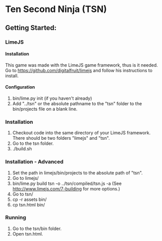 # Ten Second Ninja (TSN)
## Getting Started:

### LimeJS 

#### Installation
This game was made with the LimeJS game framework, thus is it needed.
Go to <https://github.com/digitalfruit/limejs> and follow his instructions to install.

#### Configuration
1. bin/lime.py init (if you haven't already)
2. Add "../tsn" or the absolute pathname to the "tsn" folder to the bin/projects file on a blank line. 

### Installation 
1. Checkout code into the same directory of your LimeJS framework. There should be two folders "limejs" and "tsn".
2. Go to the tsn folder.
3. ./build.sh

### Installation - Advanced
1. Set the path in limejs/bin/projects to the absolute path of "tsn".
2. Go to limejs/
3. bin/lime.py build tsn -o ../tsn/compiled/tsn.js -a (See <http://www.limejs.com/7-building> for more options.)
4. Go to tsn/
5. cp -r assets bin/
6. cp tsn.html bin/

### Running
1. Go to the tsn/bin folder.
2. Open tsn.html.
